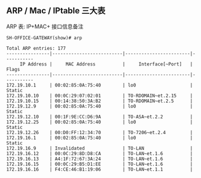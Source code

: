 ## ARP / Mac / IPtable 三大表


ARP 表: IP+MAC+ 接口信息备注

`SH-OFFICE-GATEWAY(show)# arp`

	Total ARP entries: 177
	----------------|--------------------------|------------------------|-----------
	     IP Address |     MAC Address          |     Interface[~Port]   |     Flags
	----------------|--------------------------|------------------------|-----------
	172.19.10.1     | 00:02:85:0A:75:40        | lo0                    | Static
	172.19.10.10    | 00:0C:29:07:02:01        | TO-RDOMAIN~et.2.15     |
	172.19.10.15    | 00:14:38:50:3A:B2        | TO-RDOMAIN~et.2.5      |
	172.19.12.9     | 00:02:85:0A:75:40        | lo0                    | Static
	172.19.12.10    | 00:1F:9E:CC:D6:9A        | TO-ASA~et.2.2          |
	172.19.12.25    | 00:02:85:0A:75:40        | lo0                    | Static
	172.19.12.26    | 00:D0:FF:12:34:70        | TO-7206~et.2.4         |
	172.19.16.1     | 00:02:85:0A:75:40        | lo0                    | Static
	172.19.16.9     | Invalidated              | TO-LAN                 |
	172.19.16.12    | 00:0C:29:8D:D8:CA        | TO-LAN~et.1.6          |
	172.19.16.13    | A4:1F:72:67:3A:24        | TO-LAN~et.1.6          |
	172.19.16.15    | 00:0C:29:B5:D1:EE        | TO-LAN~et.1.6          |
	172.19.16.16    | F4:CE:46:B1:19:06        | TO-LAN~et.1.1          |



